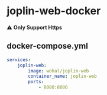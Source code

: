 # joplin-web-docker

:warning: **Only Support Https**

## docker-compose.yml
```yaml
services:
    joplin-web:
        image: wohal/joplin-web
        container_name: joplin-web
        ports:
            - 8080:8080

```
